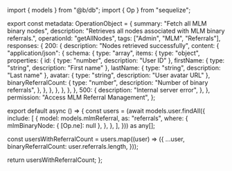 import { models } from "@b/db";
import { Op } from "sequelize";

export const metadata: OperationObject = {
  summary: "Fetch all MLM binary nodes",
  description: "Retrieves all nodes associated with MLM binary referrals.",
  operationId: "getAllNodes",
  tags: ["Admin", "MLM", "Referrals"],
  responses: {
    200: {
      description: "Nodes retrieved successfully",
      content: {
        "application/json": {
          schema: {
            type: "array",
            items: {
              type: "object",
              properties: {
                id: { type: "number", description: "User ID" },
                firstName: { type: "string", description: "First name" },
                lastName: { type: "string", description: "Last name" },
                avatar: { type: "string", description: "User avatar URL" },
                binaryReferralCount: {
                  type: "number",
                  description: "Number of binary referrals",
                },
              },
            },
          },
        },
      },
    },
    500: {
      description: "Internal server error",
    },
  },
  permission: "Access MLM Referral Management",
};

export default async () => {
  const users = (await models.user.findAll({
    include: [
      {
        model: models.mlmReferral,
        as: "referrals",
        where: {
          mlmBinaryNode: { [Op.ne]: null },
        },
      },
    ],
  })) as any[];

  const usersWithReferralCount = users.map((user) => ({
    ...user,
    binaryReferralCount: user.referrals.length,
  }));

  return usersWithReferralCount;
};
